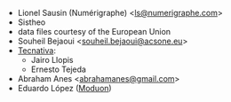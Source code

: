 - Lionel Sausin (Numérigraphe) \<<ls@numerigraphe.com>\>
- Sistheo
- data files courtesy of the European Union
- Souheil Bejaoui \<<souheil.bejaoui@acsone.eu>\>
- [Tecnativa](https://www.tecnativa.com):
  - Jairo Llopis
  - Ernesto Tejeda
- Abraham Anes \<<abrahamanes@gmail.com>\>
- Eduardo López ([Moduon](https://www.moduon.es/))
